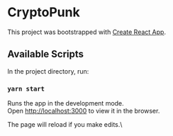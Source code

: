 # CryptoPunk

This project was bootstrapped with [Create React App](https://github.com/facebook/create-react-app).

## Available Scripts

In the project directory, run:

### `yarn start`

Runs the app in the development mode.\
Open [http://localhost:3000](http://localhost:3000) to view it in the browser.

The page will reload if you make edits.\



